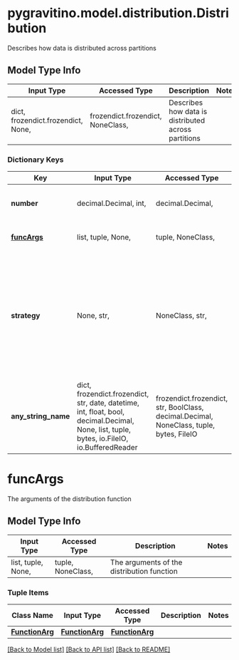 # pygravitino.model.distribution.Distribution

Describes how data is distributed across partitions

## Model Type Info
Input Type | Accessed Type | Description | Notes
------------ | ------------- | ------------- | -------------
dict, frozendict.frozendict, None,  | frozendict.frozendict, NoneClass,  | Describes how data is distributed across partitions | 

### Dictionary Keys
Key | Input Type | Accessed Type | Description | Notes
------------ | ------------- | ------------- | ------------- | -------------
**number** | decimal.Decimal, int,  | decimal.Decimal,  | The number of buckets/distribution | value must be a 32 bit integer
**[funcArgs](#funcArgs)** | list, tuple, None,  | tuple, NoneClass,  | The arguments of the distribution function | 
**strategy** | None, str,  | NoneClass, str,  | The distribution strategy | [optional] must be one of ["hash", "range", "even", ] if omitted the server will use the default value of "hash"
**any_string_name** | dict, frozendict.frozendict, str, date, datetime, int, float, bool, decimal.Decimal, None, list, tuple, bytes, io.FileIO, io.BufferedReader | frozendict.frozendict, str, BoolClass, decimal.Decimal, NoneClass, tuple, bytes, FileIO | any string name can be used but the value must be the correct type | [optional]

# funcArgs

The arguments of the distribution function

## Model Type Info
Input Type | Accessed Type | Description | Notes
------------ | ------------- | ------------- | -------------
list, tuple, None,  | tuple, NoneClass,  | The arguments of the distribution function | 

### Tuple Items
Class Name | Input Type | Accessed Type | Description | Notes
------------- | ------------- | ------------- | ------------- | -------------
[**FunctionArg**](FunctionArg.md) | [**FunctionArg**](FunctionArg.md) | [**FunctionArg**](FunctionArg.md) |  | 

[[Back to Model list]](../../README.md#documentation-for-models) [[Back to API list]](../../README.md#documentation-for-api-endpoints) [[Back to README]](../../README.md)

